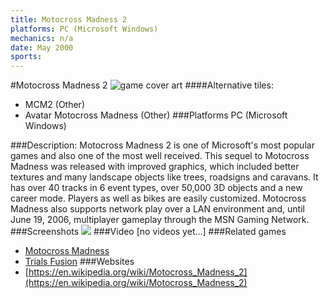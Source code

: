 ```yaml
---
title: Motocross Madness 2
platforms: PC (Microsoft Windows)
mechanics: n/a
date: May 2000
sports: 
---
```

#Motocross Madness 2
![game cover art](//images.igdb.com/igdb/image/upload/t_cover_big/q9p7izot9wblns1zqref.jpg "Logo Title Text 1")
####Alternative tiles:
* MCM2 (Other)
* Avatar Motocross Madness (Other)
###Platforms
PC (Microsoft Windows)

###Description:
Motocross Madness 2 is one of Microsoft's most popular games and also one of the most well received. 
This sequel to Motocross Madness was released with improved graphics, which included better textures and many landscape objects like trees, roadsigns and caravans. It has over 40 tracks in 6 event types, over 50,000 3D objects and a new career mode. Players as well as bikes are easily customized. Motocross Madness also supports network play over a LAN environment and, until June 19, 2006, multiplayer gameplay through the MSN Gaming Network.
###Screenshots
<a target="_blank" href="//images.igdb.com/igdb/image/upload/t_cover_big/mtuku6ivrrfcsjuxzjit.jpg"><img src="//images.igdb.com/igdb/image/upload/t_thumb/mtuku6ivrrfcsjuxzjit.jpg"/></a>
###Video
[no videos yet...]
###Related games
* [Motocross Madness](/games/motocross-madness--1-10261/)
* [Trials Fusion](/games/trials-fusion-3191/)
###Websites
* [https://en.wikipedia.org/wiki/Motocross_Madness_2](https://en.wikipedia.org/wiki/Motocross_Madness_2)
